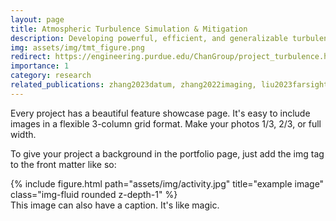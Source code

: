 ```yaml
---
layout: page
title: Atmospheric Turbulence Simulation & Mitigation 
description: Developing powerful, efficient, and generalizable turbulence mitigation algorithms
img: assets/img/tmt_figure.png
redirect: https://engineering.purdue.edu/ChanGroup/project_turbulence.html
importance: 1
category: research
related_publications: zhang2023datum, zhang2022imaging, liu2023farsight, Jaiswal_2023_ICCV
---
```


Every project has a beautiful feature showcase page.
It's easy to include images in a flexible 3-column grid format.
Make your photos 1/3, 2/3, or full width.

To give your project a background in the portfolio page, just add the img tag to the front matter like so:

<div class="row">
    <div class="col-sm mt-3 mt-md-0">
        {% include figure.html path="assets/img/activity.jpg" title="example image" class="img-fluid rounded z-depth-1" %}
    </div>
</div>
<div class="caption">
    This image can also have a caption. It's like magic.
</div>
